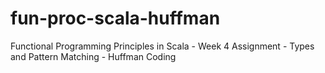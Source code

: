 fun-proc-scala-huffman
======================

Functional Programming Principles in Scala - Week 4 Assignment - Types and Pattern Matching - Huffman Coding 